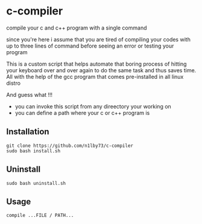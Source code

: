 # c-compiler
compile your c and c++ program with a single command


since you're here i assume that you are tired of compiling your codes with up to three lines of command before seeing an error or testing your program

This is a custom script that helps automate that boring process of hitting your keyboard over and over again to do the same task and thus saves time. All with the help of the gcc program that comes pre-installed in all linux distro

And guess what !!!

- you can invoke this script from any direectory your working on
- you can define a path where your c or c++ program is

## Installation

```
git clone https://github.com/n1lby73/c-compiler
sudo bash install.sh
```
## Uninstall

```
sudo bash uninstall.sh
```

## Usage

```
compile ...FILE / PATH...
```